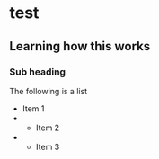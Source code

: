 # test
## Learning how this works
### Sub heading
The following is a list
* Item 1
* * Item 2
* * Item 3
